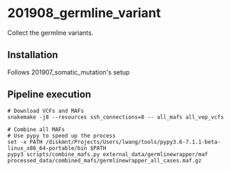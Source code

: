 # 201908_germline_variant
Collect the germline variants.


## Installation
Follows 201907_somatic_mutation's setup


## Pipeline execution

    # Download VCFs and MAFs
    snakemake -j8 --resources ssh_connections=8 -- all_mafs all_vep_vcfs

    # Combine all MAFs
    # Use pypy to speed up the process
    set -x PATH /diskmnt/Projects/Users/lwang/tools/pypy3.6-7.1.1-beta-linux_x86_64-portable/bin $PATH
    pypy3 scripts/combine_mafs.py external_data/germlinewrapper/maf processed_data/combined_mafs/germlinewrapper_all_cases.maf.gz
